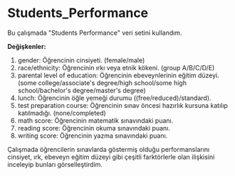 # Students_Performance
Bu çalışmada "Students Performance" veri setini kullandım.

**Değişkenler:**
1. gender: Öğrencinin cinsiyeti. (female/male)
2. race/ethnicity: Öğrencinin ırkı veya etnik kökeni. (group A/B/C/D/E)
3. parental level of education: Öğrencinin ebeveynlerinin eğitim düzeyi. (some college/associate's degree/high school/some high school/bachelor's degree/master's degree)
4. lunch: Öğrencinin öğle yemeği durumu ((free/reduced)/standard).
5. test preparation course: Öğrencinin sınav öncesi hazırlık kursuna katılıp katılmadığı. (none/completed)
6. math score: Öğrencinin matematik sınavındaki puanı.
7. reading score: Öğrencinin okuma sınavındaki puanı.
8. writing score: Öğrencinin yazma sınavındaki puanı.

Çalışmada öğrencilerin sınavlarda göstermiş olduğu performanslarını cinsiyet, ırk, ebeveyn eğitim düzeyi gibi çeşitli farktörlerle olan ilişkisini inceleyip bunları görselleştirdim.
